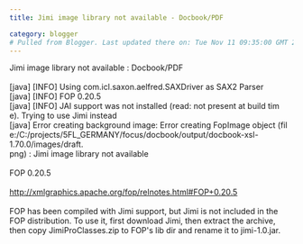 ```yaml
---
title: Jimi image library not available - Docbook/PDF

category: blogger
# Pulled from Blogger. Last updated there on: Tue Nov 11 09:35:00 GMT 2008
---
```

Jimi image library not available : Docbook/PDF<br /><br />     [java] [INFO] Using com.icl.saxon.aelfred.SAXDriver as SAX2 Parser<br />     [java] [INFO] FOP 0.20.5<br />     [java] [INFO] JAI support was not installed (read: not present at build tim<br />e). Trying to use Jimi instead<br />     [java] Error creating background image: Error creating FopImage object (fil<br />e:/C:/projects/5FL_GERMANY/focus/docbook/output/docbook-xsl-1.70.0/images/draft.<br />png) : Jimi image library not available<br /><br />FOP 0.20.5<br /><br />http://xmlgraphics.apache.org/fop/relnotes.html#FOP+0.20.5<br /><br />FOP has been compiled with Jimi support, but Jimi is not included in the FOP distribution. To use it, first download Jimi, then extract the archive, then copy JimiProClasses.zip to FOP's lib dir and rename it to jimi-1.0.jar. 
